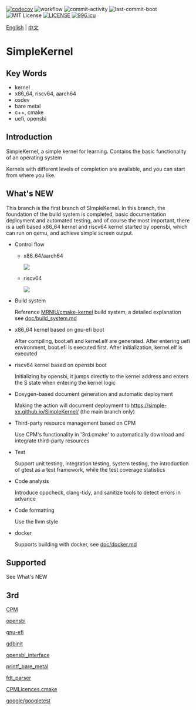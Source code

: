 [![codecov](https://codecov.io/gh/Simple-XX/SimpleKernel/graph/badge.svg?token=J7NKK3SBNJ)](https://codecov.io/gh/Simple-XX/SimpleKernel)
![workflow](https://github.com/Simple-XX/SimpleKernel/actions/workflows/workflow.yml/badge.svg)
![commit-activity](https://img.shields.io/github/commit-activity/t/Simple-XX/SimpleKernel)
![last-commit-boot](https://img.shields.io/github/last-commit/Simple-XX/SimpleKernel/boot)
![MIT License](https://img.shields.io/github/license/mashape/apistatus.svg)
[![LICENSE](https://img.shields.io/badge/license-Anti%20996-blue.svg)](https://github.com/996icu/996.ICU/blob/master/LICENSE)
[![996.icu](https://img.shields.io/badge/link-996.icu-red.svg)](https://996.icu)

[English](./README_ENG.md) | [中文](./README.md)

# SimpleKernel

## Key Words

- kernel
- x86_64, riscv64, aarch64
- osdev
- bare metal
- c++, cmake
- uefi, opensbi

## Introduction

SimpleKernel, a simple kernel for learning. Contains the basic functionality of an operating system

Kernels with different levels of completion are available, and you can start from where you like.

## What's NEW

This branch is the first branch of SImpleKernel. In this branch, the foundation of the build system is completed, basic documentation deployment and automated testing, and of course the most important, there is a uefi based x86_64 kernel and riscv64 kernel started by opensbi, which can run on qemu, and achieve simple screen output.

- Control flow

  - x86_64/aarch64

      <img src='https://g.gravizo.com/svg?
      @startuml;
      uefi_shell->efi_main:boot.cpp;
      efi_main->_start:main.cpp;
    _start->CppInit:LibCxxInit.cpp;
    CppInit->main:main.cpp;
    main->ArchInit:arch.cpp;
    ArchInit->main;
      main->main;
      @enduml
      '>

  - riscv64

    <img src='https://g.gravizo.com/svg?
      @startuml;
      opensbi->_boot:boot.S;
      _boot->_start:main.cpp;
    _start->CppInit:LibCxxInit.cpp;
    CppInit->main:main.cpp;
    main->ArchInit:ArchInit.cpp;
    ArchInit->main;
      main->main;
      @enduml
    '>

- Build system

  Reference [MRNIU/cmake-kernel](https://github.com/MRNIU/cmake-kernel) build system, a detailed explanation see [doc/build_system.md](./doc/build_system.md)

- x86_64 kernel based on gnu-efi boot

  After compiling, boot.efi and kernel.elf are generated. After entering uefi environment, boot.efi is executed first. After initialization, kernel.elf is executed

- riscv64 kernel based on opensbi boot

  Initializing by opensbi, it jumps directly to the kernel address and enters the S state when entering the kernel logic

- Doxygen-based document generation and automatic deployment

  Making the action will document deployment to https://simple-xx.github.io/SimpleKernel/ (the main branch only)

- Third-party resource management based on CPM

  Use CPM's functionality in '3rd.cmake' to automatically download and integrate third-party resources

- Test

    Support unit testing, integration testing, system testing, the introduction of gtest as a test framework, while the test coverage statistics

- Code analysis

    Introduce cppcheck, clang-tidy, and sanitize tools to detect errors in advance

- Code formatting

    Use the llvm style
    
- docker

    Supports building with docker, see [doc/docker.md](./doc/docker.md)

## Supported

See What's NEW

## 3rd

[CPM](https://github.com/cpm-cmake/CPM.cmake)

[opensbi](https://github.com/riscv-software-src/opensbi)

[gnu-efi](https://sourceforge.net/projects/gnu-efi/)

[gdbinit](https://github.com/gdbinit/Gdbinit)

[opensbi_interface](https://github.com/MRNIU/opensbi_interface)

[printf_bare_metal](https://github.com/MRNIU/printf_bare_metal)

[fdt_parser](https://github.com/MRNIU/fdt_parser)

[CPMLicences.cmake](https://github.com/TheLartians/CPMLicenses.cmake)

[google/googletest](https://github.com/google/googletest)
